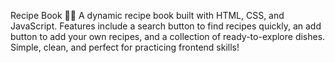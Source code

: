 
Recipe Book 📖🍴
A dynamic recipe book built with HTML, CSS, and JavaScript.
Features include a search button to find recipes quickly, an add button to add your own recipes, and a collection of ready-to-explore dishes.
Simple, clean, and perfect for practicing frontend skills!
